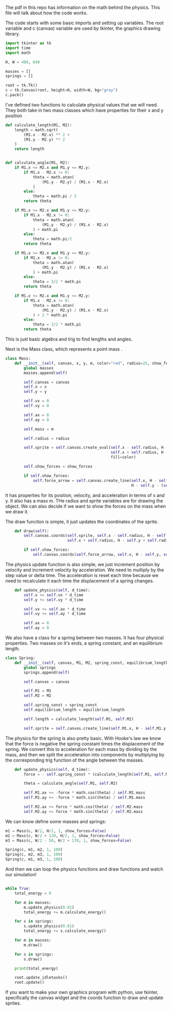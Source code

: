 The pdf in this repo has information on the math behind the physics. This file will talk about how the code works.

The code starts with some basic imports and setting up variables. The root variable and c (canvas) variable are used by tkinter, the graphics drawing library.

```python
import tkinter as tk
import time
import math

H, W = 480, 640

masses = []
springs = []

root = tk.Tk()
c = tk.Canvas(root, height=H, width=W, bg="gray")
c.pack()
```

I've defined two functions to calculate physical values that we will need. They both take in two mass classes which have properties for their x and y position

```python
def calculate_length(M1, M2):
    length = math.sqrt(
        (M1.x - M2.x) ** 2 +
        (M1.y - M2.y) ** 2
    )
    return length


def calculate_angle(M1, M2):
    if M1.x <= M2.x and M1.y <= M2.y:
        if M1.x - M2.x != 0:
            theta = math.atan(
                (M1.y - M2.y) / (M1.x - M2.x)
            )
        else:
            theta = math.pi / 2
        return theta

    if M1.x >= M2.x and M1.y <= M2.y:
        if M1.x - M2.x != 0:
            theta = math.atan(
                (M1.y - M2.y) / (M1.x - M2.x)
            ) + math.pi
        else:
            theta = math.pi/2
        return theta

    if M1.x >= M2.x and M1.y >= M2.y:
        if M1.x - M2.x != 0:
            theta = math.atan(
                (M1.y - M2.y) / (M1.x - M2.x)
            ) + math.pi
        else:
            theta = 3/2 * math.pi
        return theta

    if M1.x <= M2.x and M1.y >= M2.y:
        if M1.x - M2.x != 0:
            theta = math.atan(
                (M1.y - M2.y) / (M1.x - M2.x)
            ) + 2 * math.pi
        else:
            theta = 3/2 * math.pi
        return theta
```

This is just basic algebra and trig to find lengths and angles.

Next is the Mass class, which represents a point mass .

```python
class Mass:
    def __init__(self, canvas, x, y, m, color="red", radius=25, show_forces=False):
        global masses
        masses.append(self)

        self.canvas = canvas
        self.x = x
        self.y = y

        self.vx = 0
        self.vy = 0

        self.ax = 0
        self.ay = 0

        self.mass = m

        self.radius = radius

        self.sprite = self.canvas.create_oval(self.x - self.radius, H - self.y - self.radius,
                                              self.x + self.radius, H - self.y + self.radius,
                                              fill=color)

        self.show_forces = show_forces

        if self.show_forces:
            self.force_arrow = self.canvas.create_line(self.x, H - self.y, self.x + self.ax * self.mass,
                                                       H - self.y - (self.ay * self.mass), fill="green", width=10)
```

It has properties for its position, velocity, and acceleration in terms of x and y. It also has a mass m. THe radius and sprite variables are for drawing the object. We can also decide if we want to show the forces on the mass when we draw it.

The draw funciton is simple, it just updates the coordinates of the sprite.

```python
    def draw(self):
        self.canvas.coords(self.sprite, self.x - self.radius, H - self.y - self.radius,
                           self.x + self.radius, H - self.y + self.radius)

        if self.show_forces:
            self.canvas.coords(self.force_arrow, self.x, H - self.y, self.x + self.ax * self.mass, H - self.y - (self.ay * self.mass))
```

The physics update function is also simple, we just increment position by velocity and increment velocity by acceleration. We need to multiply by the step value or delta time. The acceleration is reset each time because we need to recalculate it each time the displacement of a spring changes.

```python
    def update_physics(self, d_time):
        self.x += self.vx * d_time
        self.y += self.vy * d_time

        self.vx += self.ax * d_time
        self.vy += self.ay * d_time

        self.ax = 0
        self.ay = 0
```

We also have a class for a spring between two masses. It has four physical properties. Two masses on it's ends, a spring constant, and an equilibrium length. 

```python
class Spring:
    def __init__(self, canvas, M1, M2, spring_const, equilibrium_length):
        global springs
        springs.append(self)

        self.canvas = canvas

        self.M1 = M1
        self.M2 = M2

        self.spring_const = spring_const
        self.equilibrium_length = equilibrium_length

        self.length = calculate_length(self.M1, self.M2)

        self.sprite = self.canvas.create_line(self.M1.x, H - self.M1.y, self.M2.x, H - self.M2.y, width=5)
```

The physics for the spring is also pretty basic. With Hooke's law we know that the force is negative the spring constant times the displacement of the spring. We convert this to acceleration for each mass by dividing by the mass, and then we split the acceleration into components by multiplying by the corresponding trig function of the angle between the masses.

```python
    def update_physics(self, d_time):
        force = - self.spring_const * (calculate_length(self.M1, self.M2) - self.equilibrium_length)

        theta = calculate_angle(self.M1, self.M2)

        self.M1.ax += -force * math.cos(theta) / self.M1.mass
        self.M1.ay += -force * math.sin(theta) / self.M1.mass

        self.M2.ax += force * math.cos(theta) / self.M2.mass
        self.M2.ay += force * math.sin(theta) / self.M2.mass
```

We can know define some masses and springs:

```python
m1 = Mass(c, W/2, H/2, 1, show_forces=False)
m2 = Mass(c, W/2 + 120, H/2, 1, show_forces=False)
m3 = Mass(c, W/2 - 50, H/2 + 170, 1, show_forces=False)

Spring(c, m1, m2, 1, 100)
Spring(c, m2, m3, 1, 100)
Spring(c, m1, m3, 1, 100)
```

And then we can loop the physics functions and draw functions and watch our simulation!

```python

while True:
    total_energy = 0

    for m in masses:
        m.update_physics(0.01)
        total_energy += m.calculate_energy()

    for s in springs:
        s.update_physics(0.01)
        total_energy += s.calculate_energy()

    for m in masses:
        m.draw()

    for s in springs:
        s.draw()

    print(total_energy)

    root.update_idletasks()
    root.update()
```

If you want to make your own graphics program with python, use tkinter, specifically the canvas widget and the coords function to draw and update sprites.
